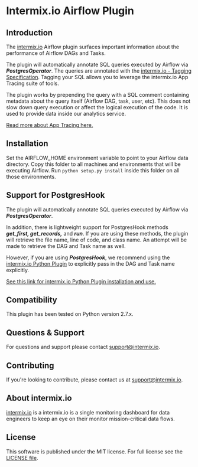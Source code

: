 # Intermix.io Airflow Plugin

## Introduction

The [intermix.io](http://intermix.io) Airflow plugin surfaces important information about the performance of Airflow DAGs and Tasks.

The plugin will automatically annotate SQL queries executed by Airflow via **_PostgresOperator_**. 
The queries are annotated with the [intermix.io - Tagging Specification](https://docs.intermix.io/hc/en-us/articles/360003340453-intermix-io-Tagging-Specification). Tagging your SQL allows you to leverage 
the intermix.io App Tracing suite of tools.

The plugin works by prepending the query with a SQL comment containing metadata about 
the query itself (Airflow DAG, task, user, etc). This does not slow down query execution or affect 
the logical execution of the code. It is used to provide data inside our analytics service. 


[Read more about App Tracing here.
](https://docs.intermix.io/hc/en-us/articles/360004361073-intermix-io-App-Tracing-Guide)





## Installation

Set the AIRFLOW_HOME environment variable to point to your Airflow data directory.
Copy this folder to all machines and environments that will be executing Airflow.
Run `python setup.py install` inside this folder on all those environments.

## Support for PostgresHook

The plugin will automatically annotate SQL queries executed by Airflow via **_PostgresOperator_**.

In addition, there is lightweight support for PostgresHook methods _**get_first, get_records,**_ and _**run**_.  If you are using these methods,
the plugin will retrieve the file name, line of code, and class name. An attempt will be made to retrieve the DAG and 
Task name as well.

However, if you are using **_PostgresHook_**, we recommend using the [intermix.io Python Plugin](https://docs.intermix.io/hc/en-us/articles/360004408853-intermix-io-Python-Plugin) to explicitly pass in
the DAG and Task name explicitly.


[See this link for intermix.io Python Plugin installation and use.](https://docs.intermix.io/hc/en-us/articles/360004408853-intermix-io-Python-Plugin)


## Compatibility

This plugin has been tested on Python version 2.7.x. 


## Questions & Support

For questions and support please contact support@intermix.io.

## Contributing

If you're looking to contribute, please contact us at support@intermix.io.

## About intermix.io

[intermix.io](http://intermix.io) is a intermix.io is a single monitoring dashboard for data engineers to keep an eye on 
their monitor mission-critical data flows.


## License

This software is published under the MIT license.  For full license see the [LICENSE file](https://github.com/intermix/airflow-plugin/master/LICENSE).

